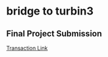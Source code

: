 # bridge to turbin3

## Final Project Submission

[Transaction Link](https://explorer.solana.com/tx/qjoqbDg2XVpYcbLFjXAMHbWdCE3vWLwbkNHWyY7GfsKpMZCTPfM5YpBU1MRnHuhb7QgRU4BaZjcPc8bmuCjEsBy?cluster=devnet)
